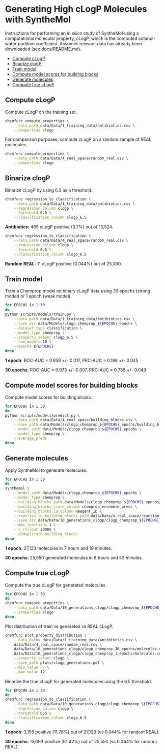 # Generating High cLogP Molecules with SyntheMol

Instructions for performing an _in silico_ study of SyntheMol using a computational molecular property, cLogP, which is the computed octanol-water partition coefficient. Assumes relevant data has already been downloaded (see [docs/README.md](README.md)).

- [Compute cLogP](#compute-clogp)
- [Binarize clogP](#binarize-clogp)
- [Train model](#train-model)
- [Compute model scores for building blocks](#compute-model-scores-for-building-blocks)
- [Generate molecules](#generate-molecules)
- [Compute true cLogP](#compute-true-clogp)


## Compute cLogP

Compute cLogP on the training set.
```bash
chemfunc compute_properties \
    --data_path data/Data/1_training_data/antibiotics.csv \
    --properties clogp
```

For comparison purposes, compute cLogP on a random sample of REAL molecules.
```bash
chemfunc compute_properties \
    --data_path data/Data/4_real_space/random_real.csv \
    --properties clogp
```


## Binarize clogP

Binarize cLogP by using 6.5 as a threshold.

```bash
chemfunc regression_to_classification \
    --data_path data/Data/1_training_data/antibiotics.csv \
    --regression_column clogp \
    --threshold 6.5 \
    --classification_column clogp_6.5
```

**Antibiotics:** 495 cLogP positive (3.7%) out of 13,524.

```bash
chemfunc regression_to_classification \
    --data_path data/Data/4_real_space/random_real.csv \
    --regression_column clogp \
    --threshold 6.5 \
    --classification_column clogp_6.5
```

**Random REAL:** 11 cLogP positive (0.044%) out of 25,000.


## Train model

Train a Chemprop model on binary cLogP data using 30 epochs (strong model) or 1 epoch (weak model).
```bash
for EPOCHS in 1 30
do
python scripts/models/train.py \
    --data_path data/Data/1_training_data/antibiotics.csv \
    --save_dir data/Models/clogp_chemprop_${EPOCHS}_epochs \
    --dataset_type classification \
    --model_type chemprop \
    --property_column clogp_6.5 \
    --num_models 10 \
    --epochs ${EPOCHS}
done
```

**1 epoch:** ROC-AUC = 0.859 +/- 0.017, PRC-AUC = 0.198 +/- 0.045

**30 epochs:** ROC-AUC = 0.973 +/- 0.007, PRC-AUC = 0.736 +/- 0.049


## Compute model scores for building blocks

Compute model scores for building blocks.
```bash
for EPOCHS in 1 30
do
python scripts/models/predict.py \
    --data_path data/Data/4_real_space/building_blocks.csv \
    --save_path data/Models/clogp_chemprop_${EPOCHS}_epochs/building_blocks.csv \
    --model_path data/Models/clogp_chemprop_${EPOCHS}_epochs \
    --model_type chemprop \
    --average_preds
done
```


## Generate molecules

Apply SyntheMol to generate molecules.
```bash
for EPOCHS in 1 30
do
synthemol \
    --model_path data/Models/clogp_chemprop_${EPOCHS}_epochs \
    --model_type chemprop \
    --building_blocks_path data/Models/clogp_chemprop_${EPOCHS}_epochs/building_blocks.csv \
    --building_blocks_score_column chemprop_ensemble_preds \
    --building_blocks_id_column Reagent_ID \
    --reaction_to_building_blocks_path data/Data/4_real_space/reaction_to_building_blocks.pkl \
    --save_dir data/Data/10_generations_clogp/clogp_chemprop_${EPOCHS}_epochs \
    --max_reactions 1 \
    --n_rollout 20000 \
    --deduplicate_building_blocks
done
```

**1 epoch:** 27,123 molecules in 7 hours and 19 minutes.

**30 epochs:** 25,550 generated molecules in 8 hours and 53 minutes.


## Compute true cLogP

Compute the true cLogP for generated molecules.
```bash
for EPOCHS in 1 30
do
chemfunc compute_properties \
    --data_path data/Data/10_generations_clogp/clogp_chemprop_${EPOCHS}_epochs/molecules.csv \
    --properties clogp
done
```

Plot distribution of train vs generated vs REAL cLogP.
```bash
chemfunc plot_property_distribution \
    --data_paths data/Data/1_training_data/antibiotics.csv \
    data/Data/4_real_space/random_real.csv \
    data/Data/10_generations_clogp/clogp_chemprop_30_epochs/molecules.csv \
    data/Data/10_generations_clogp/clogp_chemprop_1_epochs/molecules.csv \
    --property_column clogp \
    --save_path plots/clogp_generations.pdf \
    --min_value -7 \
    --max_value 12
```

Binarize the true cLogP for generated molecules using the 6.5 threshold.

```bash
for EPOCHS in 1 30
do
chemfunc regression_to_classification \
    --data_path data/Data/10_generations_clogp/clogp_chemprop_${EPOCHS}_epochs/molecules.csv \
    --regression_column clogp \
    --threshold 6.5 \
    --classification_column clogp_6.5
done
```

**1 epoch:** 3,195 positive (11.78%) out of 27,123 (vs 0.044% for random REAL).

**30 epochs:** 15,693 positive (61.42%) out of 25,550 (vs 0.044% for random REAL).
